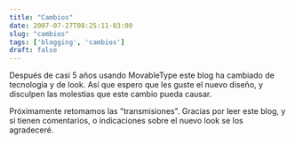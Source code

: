 ```yaml
---
title: "Cambios"
date: 2007-07-27T08:25:11-03:00
slug: "cambios"
tags: ['blogging', 'cambios']
draft: false
---
```


Después de casi 5 años usando MovableType este blog ha cambiado de
tecnología y de look. Así que espero que les guste el nuevo diseño, y
disculpen las molestias que este cambio pueda causar.

Próximamente retomamos las "transmisiones". Gracias por leer este
blog, y si tienen comentarios, o indicaciones sobre el nuevo look se los
agradeceré.
